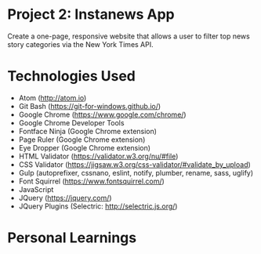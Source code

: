 # Project 2: Instanews App
Create a one-page, responsive website that allows a user to filter top news story categories via the New York Times API.

# Technologies Used
* Atom (http://atom.io)
* Git Bash (https://git-for-windows.github.io/)
* Google Chrome (https://www.google.com/chrome/)
* Google Chrome Developer Tools
* Fontface Ninja (Google Chrome extension)
* Page Ruler (Google Chrome extension)
* Eye Dropper (Google Chrome extension)
* HTML Validator (https://validator.w3.org/nu/#file)
* CSS Validator (https://jigsaw.w3.org/css-validator/#validate_by_upload)
* Gulp (autoprefixer, cssnano, eslint, notify, plumber, rename, sass, uglify)
* Font Squirrel (https://www.fontsquirrel.com/)
* JavaScript
* JQuery (https://jquery.com/)
* JQuery Plugins (Selectric: http://selectric.js.org/)

# Personal Learnings
